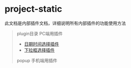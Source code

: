 project-static
===
此文档是内部插件文档，详细说明所有内部插件的功能使用方法

> plugin目录 PC端用插件
>   *  [日期时间选择插件](/plugin/plugin-date-picker/plugin-date-picker.md)
>   *  [下拉框选择插件](/plugin/plugin-form/form.md)
>
> popup 手机端用插件




